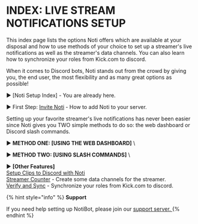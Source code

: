 # INDEX: LIVE STREAM NOTIFICATIONS SETUP

This index page lists the options Noti offers which are available at your disposal and how to use methods of your choice to set up a streamer's live notifications as well as the streamer's data channels. You can also learn how to synchronize your roles from Kick.com to discord.

When it comes to Discord bots, Noti stands out from the crowd by giving you, the end user, the most flexibility and as many great options as possible! 

► [Noti Setup Index] - You are already here.

► First Step: [Invite Noti](https://doc.notibot.app/live-stream-notifications-setup/invite-noti) - How to add  Noti to your server.

Setting up your favorite streamer's live notifications has never been easier since Noti gives you TWO simple methods to do so: the web dashboard or Discord slash commands.

► **METHOD ONE: [USING THE WEB DASHBOARD]** \


► **METHOD TWO: [USING SLASH COMMANDS]** \

<!--
[Web Dashboard: Basics & Logging In](setup/dashboard/dashboard.md) \
[Web Dashboard: Essential Setup for Kick Notifications](setup/dashboard/dashboard-setup-for-kick.md) \
[Web Dashboard: Advanced Setup for Kick Notifications](setup/dashboard/dashboard-advanced-setup-for-kick.md)
-->

<!--
[Slash Commmands: Essential Setup for Kick Notifications](setup/setup/streamer.md) \
[Slash Commands: Advanced Setup for Kick Notifications](setup/setup/streamer-setup-advanced-slash-commands.md)
-->
<!--
[Streamer Setup (using slash commands) ](streamer.md)- Setup a streamer using Noti's slash command interface. \
[Streamer Setup (using web dashboard) ](streamer-setup-web-dashboard.md)- Setup a streamer using Noti's web dashboard interface. \
-->


► **[Other Features]** \
[Setup Clips to Discord with Noti](setup-clips-to-discord-with-noti.md) \
[Streamer Counter](streamer-counter.md) - Create some data channels for the streamer. \
[Verify and Sync](../../verify-and-sync.md) - Synchronize your roles from Kick.com to discord.

{% hint style="info" %}
**Support**

If you need help setting up NotiBot, please join our [support server. ](https://discord.com/invite/xq6F6ZkUte)
{% endhint %}
